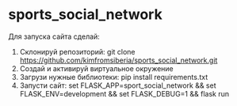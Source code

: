 # sports_social_network
Для запуска сайта сделай:
1. Склонируй репозиторий: git clone https://github.com/kimfromsiberia/sports_social_network.git
2. Создай и активируй виртуальное окружение
3. Загрузи нужные библиотеки: pip install requirements.txt
4. Запусти сайт: set FLASK_APP=sport_social_network && set FLASK_ENV=development && set FLASK_DEBUG=1 && flask run